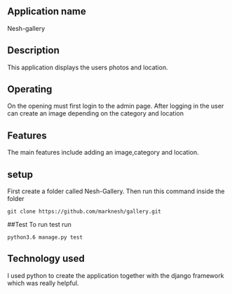 ## Application name
Nesh-gallery

## Description
This application displays the users photos and location.

## Operating
On the opening must first login to the admin page.
After logging in the user can create an image depending on the category and location

## Features
The main features include adding an image,category and location.

## setup
First create a folder called Nesh-Gallery.
Then run this command inside the folder
```
git clone https://github.com/marknesh/gallery.git 
```

##Test
To run test run 
```
python3.6 manage.py test

```

##  Technology used
I used python to create the application together with the django framework which was really helpful.
